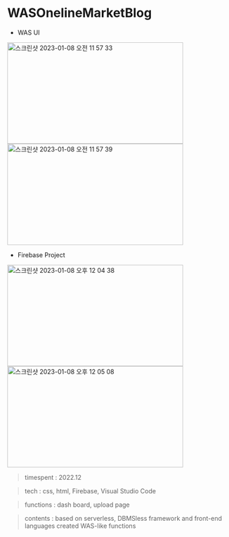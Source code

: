 # WASOnelineMarketBlog

- WAS UI

<img width="400" height="230" alt="스크린샷 2023-01-08 오전 11 57 33" src="https://user-images.githubusercontent.com/26247241/211179037-1a7d924b-fe6e-40f6-b6c6-248bfd2a72f1.png"> <img width="400" height="230" alt="스크린샷 2023-01-08 오전 11 57 39" src="https://user-images.githubusercontent.com/26247241/211179034-f89fe02b-9e22-460f-a076-f37787aab4b1.png">  


- Firebase Project

<img width="400" height="230" alt="스크린샷 2023-01-08 오후 12 04 38" src="https://user-images.githubusercontent.com/26247241/211178969-625e7977-e181-4124-9a71-9d2c72c91415.png">  <img width="400" height="230" alt="스크린샷 2023-01-08 오후 12 05 08" src="https://user-images.githubusercontent.com/26247241/211178971-1259e6d7-83ca-4cd4-8d7c-3bb3a544d2ed.png">


> timespent : 2022.12

> tech : css, html, Firebase, Visual Studio Code

> functions : dash board, upload page

> contents : based on serverless, DBMSless framework and front-end languages created WAS-like functions
